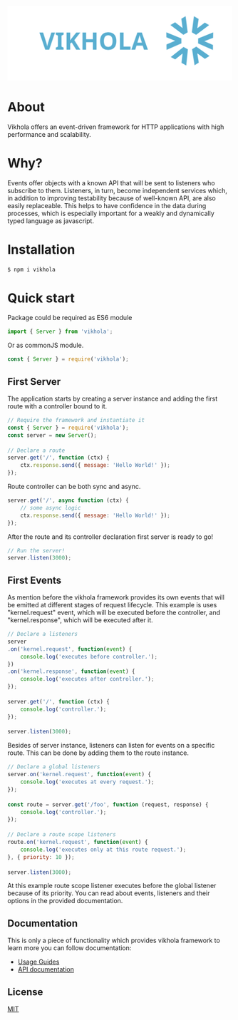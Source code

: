 <div align="center"><img src="https://raw.githubusercontent.com/vikhola/graphics/9dcfa63177e8b5a505026f7315e563a161e824dc/snowflake_banner.svg"/></div>

# About

Vikhola offers an event-driven framework for HTTP applications with high performance and scalability. 

# Why?

Events offer objects with a known API that will be sent to listeners who subscribe to them. Listeners, in turn, become independent services which, in addition to improving testability because of well-known API, are also easily replaceable. This helps to have confidence in the data during processes, which is especially important for a weakly and dynamically typed language as javascript.


# Installation

```sh
$ npm i vikhola
```

# Quick start

Package could be required as ES6 module 

```js
import { Server } from 'vikhola';
```

Or as commonJS module.

```js
const { Server } = require('vikhola');
```

## First Server

The application starts by creating a server instance and adding the first route with a controller bound to it.

```js
// Require the framework and instantiate it
const { Server } = require('vikhola');
const server = new Server();

// Declare a route
server.get('/', function (ctx) {
	ctx.response.send({ message: 'Hello World!' });
});
```

Route controller can be both sync and async.

```js
server.get('/', async function (ctx) {
	// some async logic
	ctx.response.send({ message: 'Hello World!' });
});
```

After the route and its controller declaration first server is ready to go!

```js
// Run the server!
server.listen(3000);
```

## First Events

As mention before the vikhola framework provides its own events that will be emitted at different stages of request lifecycle. This example is uses "kernel.request" event, which will be executed before the controller, and "kernel.response", which will be executed after it.

```js 
// Declare a listeners
server
.on('kernel.request', function(event) {
    console.log('executes before controller.');
})
.on('kernel.response', function(event) {
    console.log('executes after controller.');
});

server.get('/', function (ctx) {
    console.log('controller.');
});

server.listen(3000);
```

Besides of server instance, listeners can listen for events on a specific route. This can be done by adding them to the route instance.

```js
// Declare a global listeners 
server.on('kernel.request', function(event) {
    console.log('executes at every request.');
});

const route = server.get('/foo', function (request, response) {
    console.log('controller.');
});

// Declare a route scope listeners 
route.on('kernel.request', function(event) {
    console.log('executes only at this route request.');
}, { priority: 10 });

server.listen(3000);
```

At this example route scope listener executes before the global listener because of its priority. You can read about events, listeners and their options in the provided documentation.

## Documentation

This is only a piece of functionality which provides vikhola framework to learn more you can follow documentation:

 - [Usage Guides](https://github.com/vikhola/vikhola/tree/main/docs/guides)
 - [API documentation](https://github.com/vikhola/vikhola/tree/main/docs/api)

## License

[MIT](https://github.com/vikhola/vikhola/blob/main/LICENSE)